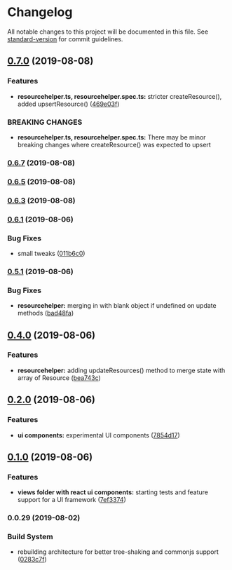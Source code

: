 # Changelog

All notable changes to this project will be documented in this file. See [standard-version](https://github.com/conventional-changelog/standard-version) for commit guidelines.

## [0.7.0](https://github.com/Unicorn/horseshoes/compare/v0.6.6...v0.7.0) (2019-08-08)


### Features

* **resourcehelper.ts, resourcehelper.spec.ts:** stricter createResource(), added upsertResource() ([469e03f](https://github.com/Unicorn/horseshoes/commit/469e03f))


### BREAKING CHANGES

* **resourcehelper.ts, resourcehelper.spec.ts:** There may be minor breaking changes where createResource() was expected to upsert



### [0.6.7](https://github.com/thinkclay/horseshoes/compare/v0.6.4...v0.6.7) (2019-08-08)



### [0.6.5](https://github.com/thinkclay/horseshoes/compare/v0.6.3...v0.6.5) (2019-08-08)



### [0.6.3](https://github.com/thinkclay/horseshoes/compare/v0.6.1...v0.6.3) (2019-08-08)



### [0.6.1](https://github.com/thinkclay/horseshoes/compare/v0.5.1...v0.6.1) (2019-08-06)


### Bug Fixes

* small tweaks ([011b6c0](https://github.com/thinkclay/horseshoes/commit/011b6c0))



### [0.5.1](https://github.com/thinkclay/horseshoes/compare/v0.4.0...v0.5.1) (2019-08-06)


### Bug Fixes

* **resourcehelper:** merging in with blank object if undefined on update methods ([bad48fa](https://github.com/thinkclay/horseshoes/commit/bad48fa))



## [0.4.0](https://github.com/thinkclay/horseshoes/compare/v0.2.0...v0.4.0) (2019-08-06)


### Features

* **resourcehelper:** adding updateResources() method to merge state with array of Resource ([bea743c](https://github.com/thinkclay/horseshoes/commit/bea743c))



## [0.2.0](https://github.com/thinkclay/horseshoes/compare/v0.1.0...v0.2.0) (2019-08-06)


### Features

* **ui components:** experimental UI components ([7854d17](https://github.com/thinkclay/horseshoes/commit/7854d17))



## [0.1.0](https://github.com/thinkclay/horseshoes/compare/v0.0.29...v0.1.0) (2019-08-06)


### Features

* **views folder with react ui components:** starting tests and feature support for a UI framework ([7ef3374](https://github.com/thinkclay/horseshoes/commit/7ef3374))



### 0.0.29 (2019-08-02)


### Build System

* rebuilding architecture for better tree-shaking and commonjs support ([0283c7f](https://github.com/thinkclay/horseshoes/commit/0283c7f))
